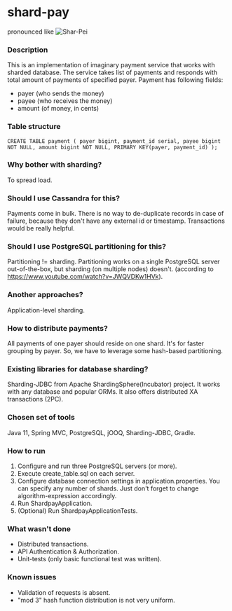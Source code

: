 # shard-pay
pronounced like
![Shar-Pei](https://upload.wikimedia.org/wikipedia/commons/0/05/Adult_sharpei.jpg)

### Description
This is an implementation of imaginary payment service that works with sharded database. The service takes list of payments and responds with total amount of payments of specified payer.
Payment has following fields:
* payer (who sends the money)
* payee (who receives the money)
* amount (of money, in cents)

### Table structure
`CREATE TABLE payment (
    payer bigint,
    payment_id serial,
    payee bigint NOT NULL,
    amount bigint NOT NULL,
    PRIMARY KEY(payer, payment_id)
);`

### Why bother with sharding?
To spread load.

### Should I use Cassandra for this?
Payments come in bulk. There is no way to de-duplicate records in case of failure, because they don't have any external id or timestamp. Transactions would be really helpful.

### Should I use PostgreSQL partitioning for this?
Partitioning != sharding. Partitioning works on a single PostgreSQL server out-of-the-box, but sharding (on multiple nodes) doesn't. (according to https://www.youtube.com/watch?v=JWQVDKw1HVk).

### Another approaches?
Application-level sharding.

### How to distribute payments?
All payments of one payer should reside on one shard. It's for faster grouping by payer. So, we have to leverage some hash-based partitioning.

### Existing libraries for database sharding?
Sharding-JDBC from Apache ShardingSphere(Incubator) project. It works with any database and popular ORMs. It also offers distributed XA transactions (2PC). 

### Chosen set of tools
Java 11, Spring MVC, PostgreSQL, jOOQ, Sharding-JDBC, Gradle.

### How to run
1. Configure and run three PostgreSQL servers (or more).
2. Execute create_table.sql on each server.
3. Configure database connection settings in application.properties. You can specify any number of shards. Just don't forget to change algorithm-expression accordingly.
4. Run ShardpayApplication.
5. (Optional) Run ShardpayApplicationTests.

### What wasn't done
* Distributed transactions.
* API Authentication & Authorization.
* Unit-tests (only basic functional test was written).

### Known issues
* Validation of requests is absent.
* "mod 3" hash function distribution is not very uniform.

